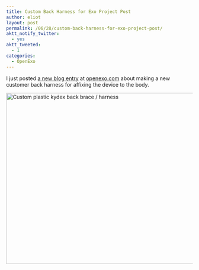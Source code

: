 ```yaml
---
title: Custom Back Harness for Exo Project Post
author: eliot
layout: post
permalink: /06/28/custom-back-harness-for-exo-project-post/
aktt_notify_twitter:
  - yes
aktt_tweeted:
  - 1
categories:
  - OpenExo
---
```

I just posted [a new blog entry][1] at [openexo.com][2] about making a new customer back harness for affixing the device to the body.

<img class="alignnone" src="http://www.openexo.com/wp-content/uploads/2012/06/CIMG3060-1024x768.jpg" alt="Custom plastic kydex back brace / harness" width="614" height="461" />

 [1]: http://www.openexo.com/2012/06/plaster-casting-back-and-molding-kydex/
 [2]: http://www.openexo.com "Open Source Exoskeleton Project"